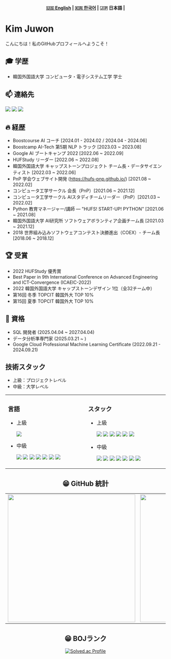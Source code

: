 <h4 align="center">
    <p>
        <a href="README.md">🇺🇸 English</a> |
        <a href="README-ko.md">🇰🇷 한국어</a> |
        <b>🇯🇵 日本語</b> |
    </p>
</h4>

# Kim Juwon
こんにちは！私のGitHubプロフィールへようこそ！<br>

## 🎓 学歴
- 韓国外国語大学 コンピュータ・電子システム工学 学士

## 📫 連絡先
<a href="mailto:kjwt1124@hufs.ac.kr" target="_blank"><img src="https://img.shields.io/badge/Gmail-EA4335?style=flat-square&logo=Gmail&logoColor=white"/></a>
<a href="https://www.linkedin.com/in/%EA%B9%80%EC%A3%BC%EC%9B%90/" target="_blank"><img src="https://img.shields.io/badge/LinkedIn-0A66C2?style=flat-square&logo=LinkedIn&logoColor=white"/></a>
<a href="https://uomnf97.tistory.com/" target="_blank"><img src="https://img.shields.io/badge/Tistory-ff822c?style=flat-square&logo=Tistory&logoColor=white"/></a>

## 🔥 経歴
- Boostcourse AI コーチ [2024.01 - 2024.02 / 2024.04 - 2024.06]  
- Boostcamp AI-Tech 第5期 NLP トラック [2023.03 ~ 2023.08]  
- Google AI ブートキャンプ 2022 [2022.06 ~ 2022.09]  
- HUFStudy リーダー [2022.06 ~ 2022.08]  
- 韓国外国語大学 キャップストーンプロジェクト チーム長・データサイエンティスト [2022.03 ~ 2022.06]  
- PnP 学会ウェブサイト開発 (https://hufs-pnp.github.io/) [2021.08 ~ 2022.02]  
- コンピュータ工学サークル 会長（PnP）[2021.06 ~ 2021.12]  
- コンピュータ工学サークル AIスタディチームリーダー（PnP）[2021.03 ~ 2022.02]  
- Python 教育マネージャー/講師 — "HUFS! START-UP! PYTHON" [2021.06 ~ 2021.08]  
- 韓国外国語大学 AI研究所 ソフトウェアボランティア企画チーム長 [2021.03 ~ 2021.12]  
- 2018 世界組み込みソフトウェアコンテスト決勝進出（COEX）- チーム長 [2018.06 ~ 2018.12]

## 🏆 受賞
- 2022 HUFStudy 優秀賞  
- Best Paper in 9th International Conference on Advanced Engineering and ICT-Convergence (ICAEIC-2022)  
- 2022 韓国外国語大学 キャップストーンデザイン 1位（全32チーム中）  
- 第16回 冬季 TOPCIT 韓国外大 TOP 10%  
- 第15回 夏季 TOPCIT 韓国外大 TOP 10%

## 🪪 資格
- SQL 開発者 (2025.04.04 ~ 2027.04.04)  
- データ分析準専門家 (2025.03.21 ~ )  
- Google Cloud Professional Machine Learning Certificate (2022.09.21 - 2024.09.21)

## 技術スタック
- 上級：プロジェクトレベル  
- 中級：大学レベル  

<center>
 <table width="100%">
 
  <td valign="top" width=600>
    <h3>言語</h3>
    <ul>
     <li>上級</li>
      <p>
       <img src="https://img.shields.io/badge/Python-3776AB?style=flat-square&logo=Python&logoColor=white"/>   
      </p>
     <li>中級</li>
      <p>
        <img src="https://img.shields.io/badge/C++-00599C?style=flat-square&logo=c%2B%2B&logoColor=white"/> 
        <img src="https://img.shields.io/badge/C-A8B9CC?style=flat-square&logo=C&logoColor=white"/>
        <img src="https://img.shields.io/badge/Markdown-000000?style=flat-square&logo=Markdown&logoColor=white"/>
        <img src="https://img.shields.io/badge/HTML-E34F26?style=flat-square&logo=HTML5&logoColor=white"/> 
        <img src="https://img.shields.io/badge/CSS-1572B6?style=flat-square&logo=CSS3&logoColor=white"/>
        <img src="https://img.shields.io/badge/JavaScript-F7DF1E?style=flat-square&logo=JavaScripton&logoColor=white"/>
        <img src="https://img.shields.io/badge/Java-007396?style=flat-square&logo=Java&logoColor=white"/>
      </p>
    </ul>
    
  </td>
  <td valign="top" width=600>
    
   <h3>スタック</h3>
   <ul>
     <li>上級</li>
      <p>
       <img src="https://img.shields.io/badge/Git-F05032?style=flat-square&logo=Git&logoColor=white"/>
       <img src="https://img.shields.io/badge/GitHub-181717?style=flat-square&logo=GitHub&logoColor=white"/>
       <img src="https://img.shields.io/badge/React-61DAFB?style=flat-square&logo=React&logoColor=white"/>
       <img src="https://img.shields.io/badge/pandas-%23150458?style=flat-square&logo=pandas&logoColor=white"/>
       <img src="https://img.shields.io/badge/scikit--learn-%23F7931?style=flat-square&logo=scikit-learn&logoColor=white"/>
       <img src="https://img.shields.io/badge/numpy-%23013243?style=flat-square&logo=numpy&logoColor=white"/>
      </p>
     <li>中級</li>
      <p>
       <img src="https://img.shields.io/badge/Arduino-00979D?style=flat-square&logo=Arduino&logoColor=white"/>
       <img src="https://img.shields.io/badge/Tailwind CSS-06B6D4?style=flat-square&logo=Tailwind CSS&logoColor=white"/>
       <img src="https://img.shields.io/badge/TensorFlow-%23FF6F00?style=flat-square&logo=Tensorflow&logoColor=white"/>
       <img src="https://img.shields.io/badge/Pytorch-EE4C2C?style=flat-square&logo=Pytorch&logoColor=white"/>
       <img src="https://img.shields.io/badge/mysql-%2300f?style=flat-square&logo=mysql&logoColor=white"/>
       <img src="https://img.shields.io/badge/Docker-2496ED?style=flat-square&logo=Docker&logoColor=white"/>
       <img src="https://img.shields.io/badge/Raspberry Pi-A22846?style=flat-square&logo=RaspberryPi&logoColor=white"/>
    </p>
  </td></table>
<center>  
 
## 😁 GitHub 統計  
<table width="100%">
 <tr>
  <td valign="top" width="50%">
   <img src="https://github-readme-stats.vercel.app/api?username=Kim-Ju-won&hide_border=false&theme=github_dark" width="400">
  </td>
  <td valign="top" width="50%">
   <img src="https://github-readme-stats.vercel.app/api/top-langs/?username=Kim-Ju-won&hide_border=false&theme=github_dark&layout=compact" width="400">
  </td>
 </tr>
</table>  

## 😁 BOJランク
[![Solved.ac Profile](https://mazassumnida.wtf/api/v2/generate_badge?boj=kjwt1124)](https://solved.ac/kjwt1124)